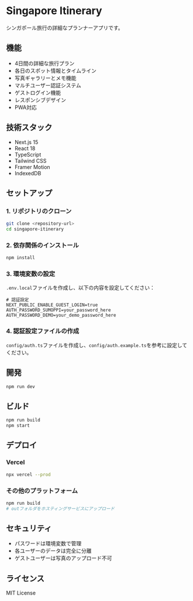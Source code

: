 # Singapore Itinerary

シンガポール旅行の詳細なプランナーアプリです。

## 機能

- 4日間の詳細な旅行プラン
- 各日のスポット情報とタイムライン
- 写真ギャラリーとメモ機能
- マルチユーザー認証システム
- ゲストログイン機能
- レスポンシブデザイン
- PWA対応

## 技術スタック

- Next.js 15
- React 18
- TypeScript
- Tailwind CSS
- Framer Motion
- IndexedDB

## セットアップ

### 1. リポジトリのクローン

```bash
git clone <repository-url>
cd singapore-itinerary
```

### 2. 依存関係のインストール

```bash
npm install
```

### 3. 環境変数の設定

`.env.local`ファイルを作成し、以下の内容を設定してください：

```env
# 認証設定
NEXT_PUBLIC_ENABLE_GUEST_LOGIN=true
AUTH_PASSWORD_SUMOPPI=your_password_here
AUTH_PASSWORD_DEMO=your_demo_password_here
```

### 4. 認証設定ファイルの作成

`config/auth.ts`ファイルを作成し、`config/auth.example.ts`を参考に設定してください。

## 開発

```bash
npm run dev
```

## ビルド

```bash
npm run build
npm start
```

## デプロイ

### Vercel

```bash
npx vercel --prod
```

### その他のプラットフォーム

```bash
npm run build
# outフォルダをホスティングサービスにアップロード
```

## セキュリティ

- パスワードは環境変数で管理
- 各ユーザーのデータは完全に分離
- ゲストユーザーは写真のアップロード不可

## ライセンス

MIT License